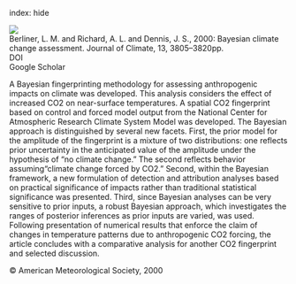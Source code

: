 index: hide

<div class="Citation">
    <div class="Citation-thumb CitationThumb-linked"  data-href="https://doi.org/10.1175/1520-0442(2000)013<3805:bcca>2.0.co;2">
      <img src="https://static.claimspace.cloud/climate-study-static/refs/thumbs/10/Berliner_et_al_2000-thumb.png" />
    </div>

  <div class="Citation-body">
    <div class="Citation-text">Berliner, L. M.  and Richard, A. L.  and Dennis, J. S., 2000: Bayesian climate change assessment. <span class="Article-journal">Journal of Climate, </span><span class="Article-volume">13, </span>3805–3820pp.</div>
    <div class="Citation-links">
      <div class="CitationLink" data-href="https://doi.org/10.1175/1520-0442(2000)013<3805:bcca>2.0.co;2">
        <div class="CitationLink-icon CitationLink-Doi"></div>
        <div class="CitationLink-text">DOI</div>
      </div>
      <div class="CitationLink" data-href="https://scholar.google.com/scholar?q=10.1175/1520-0442(2000)013<3805:bcca>2.0.co;2">
        <div class="CitationLink-icon CitationLink-Scholar"></div>
        <div class="CitationLink-text">Google Scholar</div>
      </div>
    </div>
  </div>
</div>

A Bayesian fingerprinting methodology for assessing anthropogenic impacts on climate was developed. This analysis considers the effect of increased CO2 on near-surface temperatures. A spatial CO2 fingerprint based on control and forced model output from the National Center for Atmospheric Research Climate System Model was developed. The Bayesian approach is distinguished by several new facets. First, the prior model for the amplitude of the fingerprint is a mixture of two distributions: one reflects prior uncertainty in the anticipated value of the amplitude under the hypothesis of “no climate change.” The second reflects behavior assuming“climate change forced by CO2.” Second, within the Bayesian framework, a new formulation of detection and attribution analyses based on practical significance of impacts rather than traditional statistical significance was presented. Third, since Bayesian analyses can be very sensitive to prior inputs, a robust Bayesian approach, which investigates the ranges of posterior inferences as prior inputs are varied, was used. Following presentation of numerical results that enforce the claim of changes in temperature patterns due to anthropogenic CO2 forcing, the article concludes with a comparative analysis for another CO2 fingerprint and selected discussion.

<div class="Citation-copy">
&copy; American Meteorological Society, 2000
</div>